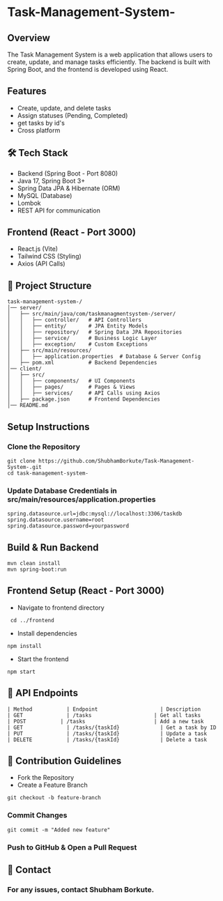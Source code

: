 # Task-Management-System-
## Overview
The Task Management System is a web application that allows users to create, update, and manage tasks efficiently. The backend is built with Spring Boot, and the frontend is developed using React.

## Features
- Create, update, and delete tasks
- Assign statuses (Pending, Completed)
- get tasks by id's
- Cross platform


## 🛠 Tech Stack
- Backend (Spring Boot - Port 8080)
- Java 17, Spring Boot 3+
- Spring Data JPA & Hibernate (ORM)
- MySQL (Database)
- Lombok
- REST API for communication

## Frontend (React - Port 3000)
- React.js (Vite)
- Tailwind CSS (Styling)
- Axios (API Calls)

## 📂 Project Structure
```
task-management-system-/
│── server/
│   ├── src/main/java/com/taskmanagmentsystem-/server/
│   │   ├── controller/   # API Controllers
│   │   ├── entity/       # JPA Entity Models
│   │   ├── repository/   # Spring Data JPA Repositories
│   │   ├── service/      # Business Logic Layer
│   │   ├── exception/    # Custom Exceptions
│   ├── src/main/resources/
│   │   ├── application.properties  # Database & Server Config
│   ├── pom.xml           # Backend Dependencies
│── client/
│   ├── src/
│   │   ├── components/   # UI Components
│   │   ├── pages/        # Pages & Views
│   │   ├── services/     # API Calls using Axios
│   ├── package.json      # Frontend Dependencies
│── README.md
```

## Setup Instructions
### Clone the Repository
```
git clone https://github.com/ShubhamBorkute/Task-Management-System-.git
cd task-management-system-
```

### Update Database Credentials in src/main/resources/application.properties
```
spring.datasource.url=jdbc:mysql://localhost:3306/taskdb
spring.datasource.username=root
spring.datasource.password=yourpassword
```
## Build & Run Backend
```
mvn clean install
mvn spring-boot:run
```
## Frontend Setup (React - Port 3000)
- Navigate to frontend directory
```
 cd ../frontend
```
- Install dependencies
```
npm install
```
- Start the frontend
```
npm start
```

## 🔗 API Endpoints
```
| Method	       | Endpoint	                 | Description
| GET	           | /tasks	                   | Get all tasks
| POST	         | /tasks	                   | Add a new task
| GET	           | /tasks/{taskId}	         | Get a task by ID
| PUT	           | /tasks/{taskId}	         | Update a task
| DELETE	       | /tasks/{taskId}	         | Delete a task
```

## 📜 Contribution Guidelines
- Fork the Repository
- Create a Feature Branch
```
git checkout -b feature-branch
```
### Commit Changes
```
git commit -m "Added new feature"
```
### Push to GitHub & Open a Pull Request

## 📩 Contact
### For any issues, contact Shubham Borkute.
